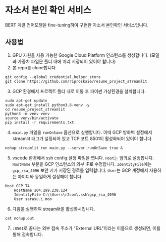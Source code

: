 # 자소서 본인 확인 서비스

BERT 계열 언어모델을 fine-tuning하여 구현한 자소서 본인확인 서비스입니다.

## 사용법

1. GPU 자원을 사용 가능한 Google Cloud Platform 인스턴스를 생성합니다. (모델과 가중치 파일은 폴더 내에 미리 저장되어 있어야 합니다)
2. 본 repo를 clone합니다.

```
git config --global credential.helper store
git clone https://github.com/riproskaie/resume_project_streamlit
```

3. GCP 환경에서 프로젝트 폴더 내로 이동 후 파이썬 가상환경을 설치합니다.

```
sudo apt-get update
sudo apt-get install python3.8-venv -y
cd resume_project_streamlit
python3 -m venv venv
source venv/bin/activate
pip install -r requirements.txt
```

4. `main.py` 파일을 `runOnSave` 옵션으로 실행합니다. 이때 GCP 방화벽 설정에서 streamlit 태그가 설정되어 있고 TCP 포트 8501이 활성화되어 있어야 합니다.

```
nohup streamlit run main.py --server.runOnSave true &
```

5. vscode 환경에서 ssh config 설정 파일을 엽니다. `Host`는 임의로 설정합니다. `HostName` 부분을 GCP 인스턴스의 외부 IP로 수정합니다. `IdentityFile`에는 `gcp_rsa_4096` 보안 키가 저장된 경로를 입력합니다. `User`는 GCP 계정에서 사용하는 아이디와 동일하게 설정해야 합니다.

```
Host GCP_T4
    HostName 104.199.238.124
    IdentityFile C:\\Users\r2com\.ssh\gcp_rsa_4096
    User sarasu.i.moo
```

6. 다음을 실행하여 streamlit을 활성화시킵니다.

```
cat nohup.out
```

7. `:8501`로 끝나는 외부 접속 주소가 "External URL"이라는 이름으로 생성되면, 이를 통해 접속합니다.
